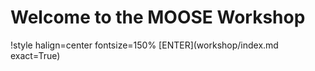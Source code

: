 # Welcome to the MOOSE Workshop

!style halign=center fontsize=150%
[ENTER](workshop/index.md exact=True)
